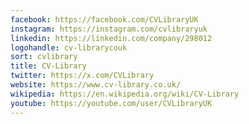 ```yaml
---
facebook: https://facebook.com/CVLibraryUK
instagram: https://instagram.com/cvlibraryuk
linkedin: https://linkedin.com/company/298012
logohandle: cv-librarycouk
sort: cvlibrary
title: CV-Library
twitter: https://x.com/CVLibrary
website: https://www.cv-library.co.uk/
wikipedia: https://en.wikipedia.org/wiki/CV-Library
youtube: https://youtube.com/user/CVLibraryUK
---
```


